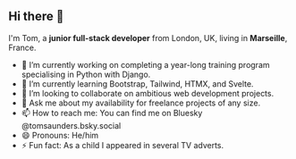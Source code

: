 ## Hi there 👋 
I'm Tom, a **junior full-stack developer** from London, UK, living in **Marseille**, France.

- 🔭 I’m currently working on completing a year-long training program specialising in Python with Django.
- 🌱 I’m currently learning Bootstrap, Tailwind, HTMX, and Svelte.
- 👯 I’m looking to collaborate on ambitious web development projects.
- 💬 Ask me about my availability for freelance projects of any size.
- 📫 How to reach me: You can find me on Bluesky @tomsaunders.bsky.social
- 😄 Pronouns: He/him
- ⚡ Fun fact: As a child I appeared in several TV adverts.

